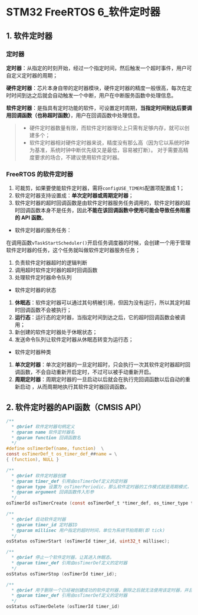 # STM32 FreeRTOS 6_软件定时器

## 1. 软件定时器

### 定时器

**定时器**：从指定的时刻开始，经过一个指定时间，然后触发一个超时事件，用户可自定义定时器的周期；

**硬件定时器**：芯片本身自带的定时器模块，硬件定时器的精度一般很高，每次在定时时间到达之后就会自动触发一个中断，用户在中断服务函数中处理信息。

**软件定时器**：是指具有定时功能的软件，可设置定时周期，**当指定时间到达后要调用回调函数（也称超时函数）**，用户在回调函数中处理信息。

> - 硬件定时器数量有限，而软件定时器理论上只需有足够内存，就可以创建多个；
> - 软件定时器相对硬件定时器来说，精度没有那么高（因为它以系统时钟为基准，系统时钟中断优先级又是最低，容易被打断）。 对于需要高精度要求的场合，不建议使用软件定时器。

### FreeRTOS 的软件定时器

1. 可裁剪，如果要使能软件定时器，需将`configUSE_TIMERS`配置项配置成 1；
2. 软件定时器支持设置成：**单次定时器或周期定时器**；
3. 软件定时器的超时回调函数是由软件定时器服务任务调用的，软件定时器的超时回调函数本身不是任务，因此**不能在该回调函数中使用可能会导致任务阻塞的 API 函数**。

- 软件定时器的服务任务：

在调用函数`vTaskStartScheduler()`开启任务调度器的时候，会创建一个用于管理软件定时器的任务，这个任务就叫做软件定时器服务任务；

1. 负责软件定时器超时的逻辑判断
2. 调用超时软件定时器的超时回调函数 
3. 处理软件定时器命令队列 

- 软件定时器的状态

1. **休眠态**：软件定时器可以通过其句柄被引用，但因为没有运行，所以其定时超时回调函数不会被执行；
2. **运行态**：运行态的定时器，当指定时间到达之后，它的超时回调函数会被调用；
3. 新创建的软件定时器处于休眠状态；
4. 发送命令队列让软件定时器从休眠态转变为运行态；

- 软件定时器种类

1. **单次定时器**：单次定时器的一旦定时超时，只会执行一次其软件定时器超时回调函数，不会自动重新开启定时，不过可以被手动重新开启。
2. **周期定时器**：周期定时器的一旦启动以后就会在执行完回调函数以后自动的重新启动 ，从而周期地执行其软件定时器回调函数。

## 2. 软件定时器的API函数（CMSIS API）

```c
/**
  * @brief 软件定时器句柄定义
  * @param name 软件定时器名
  * @param function 回调函数名
  */
#define osTimerDef(name, function)  \
const osTimerDef_t os_timer_def_##name = \
{ (function), NULL }

/**
  * @brief 软件定时器创建
  * @param timer_def 引用由osTimerDef定义的定时器
  * @param type 设置为 osTimerPeriodic，那么软件定时器的工作模式就是周期模式， 一直会以用户指定的 xTimerPeriod 周期去执行回调函数。如果设置为 osTimerOnce，那么软件定时器就在用户指定的 xTimerPeriod 周期下运行一次后就进入休眠态。
  * @param argument 回调函数传入形参
  */
osTimerId osTimerCreate (const osTimerDef_t *timer_def, os_timer_type type, void *argument);

/**
  * @brief 启动软件定时器
  * @param timer_id 定时器ID
  * @param millisec 用户指定的超时时间，单位为系统节拍周期(即 tick)
  */
osStatus osTimerStart (osTimerId timer_id, uint32_t millisec);

/**
  * @brief 停止一个软件定时器，让其进入休眠态。
  * @param timer_def 引用由osTimerDef定义的定时器
  */
osStatus osTimerStop (osTimerId timer_id);

/**
  * @brief 用于删除一个已经被创建成功的软件定时器，删除之后就无法使用该定时器，并且定时器相应的资源也会被系统回收释放。
  * @param timer_def 引用由osTimerDef定义的定时器
  */
osStatus osTimerDelete (osTimerId timer_id)
```


